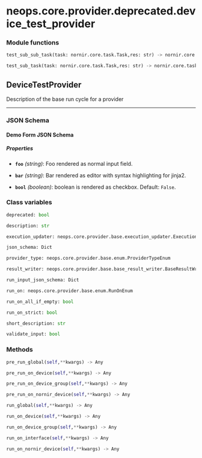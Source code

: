 # neops.core.provider.deprecated.device_test_provider
### Module functions
```python
test_sub_sub_task(task: nornir.core.task.Task,res: str) -> nornir.core.task.Result
```
```python
test_sub_task(task: nornir.core.task.Task,res: str) -> nornir.core.task.Result
```
## DeviceTestProvider
Description of the base run cycle for a provider

----------
### JSON Schema
#### Demo Form JSON Schema


##### Properties


- **`foo`** *(string)*: Foo rendered as normal input field.

- **`bar`** *(string)*: Bar rendered as editor with syntax highlighting for jinja2.

- **`bool`** *(boolean)*: boolean is rendered as checkbox. Default: `False`.

### Class variables
```python
deprecated: bool
```
```python
description: str
```
```python
execution_updater: neops.core.provider.base.execution_updater.ExecutionUpdater
```
```python
json_schema: Dict
```
```python
provider_type: neops.core.provider.base.enum.ProviderTypeEnum
```
```python
result_writer: neops.core.provider.base.base_result_writer.BaseResultWriter
```
```python
run_input_json_schema: Dict
```
```python
run_on: neops.core.provider.base.enum.RunOnEnum
```
```python
run_on_all_if_empty: bool
```
```python
run_on_strict: bool
```
```python
short_description: str
```
```python
validate_input: bool
```
### Methods
```python
pre_run_global(self,**kwargs) -> Any
```
```python
pre_run_on_device(self,**kwargs) -> Any
```
```python
pre_run_on_device_group(self,**kwargs) -> Any
```
```python
pre_run_on_nornir_device(self,**kwargs) -> Any
```
```python
run_global(self,**kwargs) -> Any
```
```python
run_on_device(self,**kwargs) -> Any
```
```python
run_on_device_group(self,**kwargs) -> Any
```
```python
run_on_interface(self,**kwargs) -> Any
```
```python
run_on_nornir_device(self,**kwargs) -> Any
```